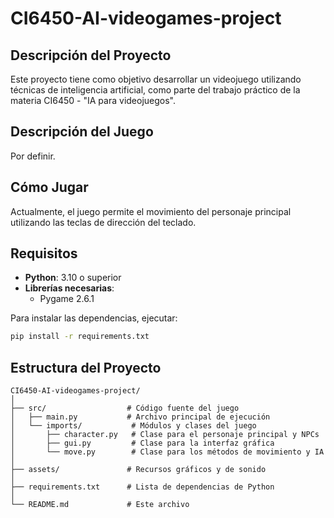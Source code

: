 # CI6450-AI-videogames-project

## Descripción del Proyecto
Este proyecto tiene como objetivo desarrollar un videojuego utilizando técnicas de inteligencia artificial, como parte del trabajo práctico de la materia CI6450 - "IA para videojuegos".

## Descripción del Juego
Por definir.

## Cómo Jugar
Actualmente, el juego permite el movimiento del personaje principal utilizando las teclas de dirección del teclado.

## Requisitos

- **Python**: 3.10 o superior
- **Librerías necesarias**:
	- Pygame 2.6.1

Para instalar las dependencias, ejecutar:
```bash
pip install -r requirements.txt
```

## Estructura del Proyecto

```
CI6450-AI-videogames-project/
│
├── src/                  # Código fuente del juego
│   ├── main.py           # Archivo principal de ejecución
│   └── imports/           # Módulos y clases del juego
│       ├── character.py   # Clase para el personaje principal y NPCs
│       ├── gui.py         # Clase para la interfaz gráfica
│       └── move.py        # Clase para los métodos de movimiento y IA
│
├── assets/               # Recursos gráficos y de sonido
│
├── requirements.txt      # Lista de dependencias de Python
│
└── README.md             # Este archivo
```
